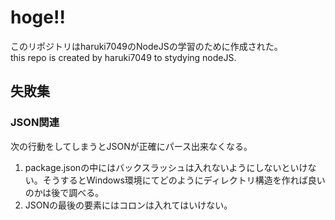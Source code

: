 # hoge!!
このリポジトリはharuki7049のNodeJSの学習のために作成された。  
this repo is created by haruki7049 to stydying nodeJS.
## 失敗集
### JSON関連
次の行動をしてしまうとJSONが正確にパース出来なくなる。
1. package.jsonの中にはバックスラッシュは入れないようにしないといけない。そうするとWindows環境にてどのようにディレクトリ構造を作れば良いのかは後で調べる。
2. JSONの最後の要素にはコロンは入れてはいけない。
